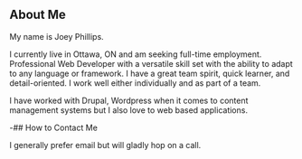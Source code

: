 
## About Me

My name is Joey Phillips.

I currently live in Ottawa, ON and am seeking full-time employment. Professional Web Developer with a versatile skill set with the ability to adapt to any language or framework. I have a great team spirit, quick learner, and detail-oriented. I work well either individually and as part of a team.

I have worked with Drupal, Wordpress when it comes to content management systems but I also love to web based applications.

-## How to Contact Me

I generally prefer email but will gladly hop on a call.

<!---
Jophillips/Jophillips is a ✨ special ✨ repository because its `README.md` (this file) appears on your GitHub profile.
You can click the Preview link to take a look at your changes.
--->
